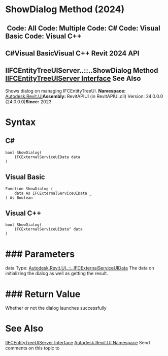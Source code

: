 # ShowDialog Method (2024)

﻿
 Code: All Code: Multiple Code: C# Code: Visual Basic Code: Visual C++   
---  
C#Visual BasicVisual C++
Revit 2024 API  
---  
IIFCEntityTreeUIServer..::..ShowDialog Method   
[IIFCEntityTreeUIServer Interface](b14bf5c2-a04b-e616-1844-c7eb22553d86.md "IIFCEntityTreeUIServer Interface") See Also  
---  
Shows dialog on managing IFCEntityTreeUI. 
**Namespace:** [Autodesk.Revit.UI](e86fd90a-8957-02a6-da7f-ced248966e3e.md "Autodesk.Revit.UI Namespace")**Assembly:** RevitAPIUI (in RevitAPIUI.dll) Version: 24.0.0.0 (24.0.0.0)**Since:** 2023 
# Syntax
C#  
---  
```text
bool ShowDialog(
	IFCExternalServiceUIData data
)
```
  
Visual Basic  
---  
```text
Function ShowDialog ( _
	data As IFCExternalServiceUIData _
) As Boolean
```
  
Visual C++  
---  
```text
bool ShowDialog(
	IFCExternalServiceUIData^ data
)
```
  
# ### Parameters
data
    Type: [Autodesk.Revit.UI..::..IFCExternalServiceUIData](bbd91fea-754e-fb79-4383-dcb3ef22efac.md "IFCExternalServiceUIData Class") The data on initializing the dialog as well as getting the result. 
# ### Return Value
Whether or not the dialog launches successfully 
# See Also
[IIFCEntityTreeUIServer Interface](b14bf5c2-a04b-e616-1844-c7eb22553d86.md "IIFCEntityTreeUIServer Interface")
[Autodesk.Revit.UI Namespace](e86fd90a-8957-02a6-da7f-ced248966e3e.md "Autodesk.Revit.UI Namespace")
Send comments on this topic to 